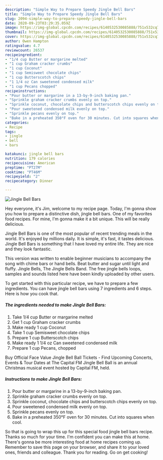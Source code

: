 ```yaml
---
description: "Simple Way to Prepare Speedy Jingle Bell Bars"
title: "Simple Way to Prepare Speedy Jingle Bell Bars"
slug: 2094-simple-way-to-prepare-speedy-jingle-bell-bars
date: 2020-09-23T03:29:35.059Z
image: https://img-global.cpcdn.com/recipes/6140532530085888/751x532cq70/jingle-bell-bars-recipe-main-photo.jpg
thumbnail: https://img-global.cpcdn.com/recipes/6140532530085888/751x532cq70/jingle-bell-bars-recipe-main-photo.jpg
cover: https://img-global.cpcdn.com/recipes/6140532530085888/751x532cq70/jingle-bell-bars-recipe-main-photo.jpg
author: Owen Hampton
ratingvalue: 4.7
reviewcount: 26537
recipeingredient:
- "1/4 cup Butter or margarine melted"
- "1 cup Graham cracker crumbs"
- "1 cup Coconut"
- "1 cup Semisweet chocolate chips"
- "1 cup Butterscotch chips"
- "1 1/4 oz Can sweetened condensed milk"
- "1 cup Pecans chopped"
recipeinstructions:
- "Pour butter or margarine in a 13-by-9-inch baking pan."
- "Sprinkle graham cracker crumbs evenly on top."
- "Sprinkle coconut, chocolate chips and butterscotch chips evenly on top."
- "Pour sweetened condensed milk evenly on top."
- "Sprinkle pecans evenly on top."
- "Bake in a preheated 350°F oven for 30 minutes. Cut into squares when cool."
categories:
- Recipe
tags:
- jingle
- bell
- bars

katakunci: jingle bell bars 
nutrition: 179 calories
recipecuisine: American
preptime: "PT27M"
cooktime: "PT46M"
recipeyield: "2"
recipecategory: Dinner

---
```



![Jingle Bell Bars](https://img-global.cpcdn.com/recipes/6140532530085888/751x532cq70/jingle-bell-bars-recipe-main-photo.jpg)

Hey everyone, it's Jim, welcome to my recipe page. Today, I'm gonna show you how to prepare a distinctive dish, jingle bell bars. One of my favorites food recipes. For mine, I'm gonna make it a bit unique. This will be really delicious.

Jingle Bell Bars is one of the most popular of recent trending meals in the world. It's enjoyed by millions daily. It is simple, it's fast, it tastes delicious. Jingle Bell Bars is something that I have loved my entire life. They are nice and they look fantastic.

This version was written to enable beginner musicians to accompany the song with chime bars or hand bells. Beat butter and sugar until light and fluffy. Jingle Bells, The Jingle Bells Band. The free jingle bells loops, samples and sounds listed here have been kindly uploaded by other users.


To get started with this particular recipe, we have to prepare a few ingredients. You can have jingle bell bars using 7 ingredients and 6 steps. Here is how you cook that.

<!--inarticleads1-->

##### The ingredients needed to make Jingle Bell Bars:

1. Take 1/4 cup Butter or margarine melted
1. Get 1 cup Graham cracker crumbs
1. Make ready 1 cup Coconut
1. Take 1 cup Semisweet chocolate chips
1. Prepare 1 cup Butterscotch chips
1. Make ready 1 1/4 oz Can sweetened condensed milk
1. Prepare 1 cup Pecans, chopped


Buy Official Face Value Jingle Bell Ball Tickets - Find Upcoming Concerts, Events &amp; Tour Dates at The Capital FM Jingle Bell Ball is an annual Christmas musical event hosted by Capital FM, held. 

<!--inarticleads2-->

##### Instructions to make Jingle Bell Bars:

1. Pour butter or margarine in a 13-by-9-inch baking pan.
1. Sprinkle graham cracker crumbs evenly on top.
1. Sprinkle coconut, chocolate chips and butterscotch chips evenly on top.
1. Pour sweetened condensed milk evenly on top.
1. Sprinkle pecans evenly on top.
1. Bake in a preheated 350°F oven for 30 minutes. Cut into squares when cool.




So that is going to wrap this up for this special food jingle bell bars recipe. Thanks so much for your time. I'm confident you can make this at home. There's gonna be more interesting food at home recipes coming up. Remember to save this page on your browser, and share it to your loved ones, friends and colleague. Thank you for reading. Go on get cooking!
